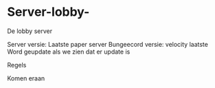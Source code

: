 # Server-lobby-
De lobby server

Server versie: Laatste paper server 
Bungeecord versie: velocity laatste
Word geupdate als we zien dat er update is


Regels

Komen eraan
